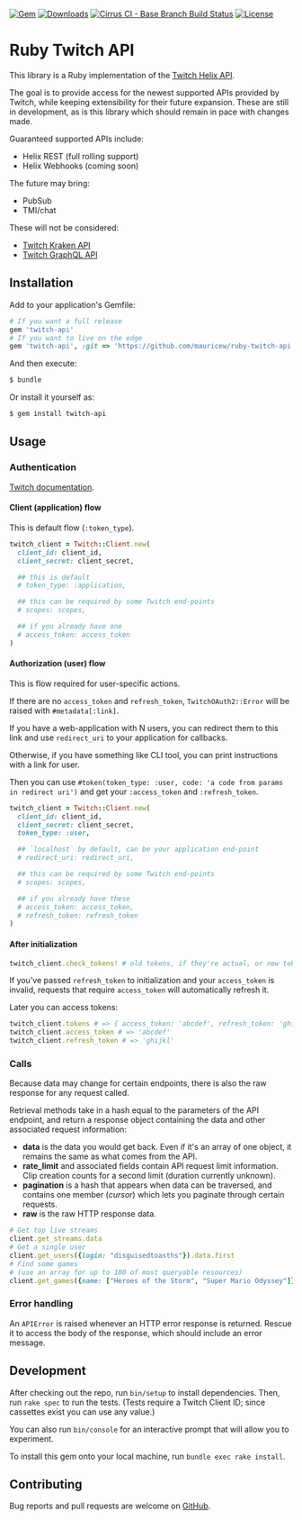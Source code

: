 [![Gem](https://img.shields.io/gem/v/twitch-api.svg)](https://rubygems.org/gems/twitch-api)
[![Downloads](https://img.shields.io/gem/dt/twitch-api.svg)](https://rubygems.org/gems/twitch-api)
[![Cirrus CI - Base Branch Build Status](https://img.shields.io/cirrus/github/mauricew/ruby-twitch-api)](https://cirrus-ci.com/github/mauricew/ruby-twitch-api)
[![License](https://img.shields.io/github/license/mauricew/ruby-twitch-api.svg)](LICENSE.txt)

# Ruby Twitch API

This library is a Ruby implementation of the [Twitch Helix API](https://dev.twitch.tv/docs/api).

The goal is to provide access for the newest supported APIs provided by Twitch,
while keeping extensibility for their future expansion.
These are still in development, as is this library which should remain in pace with changes made.

Guaranteed supported APIs include:

*   Helix REST (full rolling support)
*   Helix Webhooks (coming soon)

The future may bring:

*   PubSub
*   TMI/chat

These will not be considered:

*   [Twitch Kraken API](https://github.com/dustinlakin/twitch-rb)
*   [Twitch GraphQL API](https://github.com/mauricew/twitch-graphql-api)

## Installation

Add to your application's Gemfile:

```ruby
# If you want a full release
gem 'twitch-api'
# If you want to live on the edge
gem 'twitch-api', :git => 'https://github.com/mauricew/ruby-twitch-api'
```

And then execute:

```sh
$ bundle
```

Or install it yourself as:

```sh
$ gem install twitch-api
```

## Usage

### Authentication

[Twitch documentation](https://dev.twitch.tv/docs/authentication).

#### Client (application) flow

This is default flow (`:token_type`).

```ruby
twitch_client = Twitch::Client.new(
  client_id: client_id,
  client_secret: client_secret,

  ## this is default
  # token_type: :application,

  ## this can be required by some Twitch end-points
  # scopes: scopes,

  ## if you already have one
  # access_token: access_token
)
```

#### Authorization (user) flow

This is flow required for user-specific actions.

If there are no `access_token` and `refresh_token`, `TwitchOAuth2::Error` will be raised
with `#metadata[:link]`.

If you have a web-application with N users, you can redirect them to this link
and use `redirect_uri` to your application for callbacks.

Otherwise, if you have something like CLI tool, you can print instructions with a link for user.

Then you can use `#token(token_type: :user, code: 'a code from params in redirect uri')`
and get your `:access_token` and `:refresh_token`.

```ruby
twitch_client = Twitch::Client.new(
  client_id: client_id,
  client_secret: client_secret,
  token_type: :user,

  ## `localhost` by default, can be your application end-point
  # redirect_uri: redirect_uri,

  ## this can be required by some Twitch end-points
  # scopes: scopes,

  ## if you already have these
  # access_token: access_token,
  # refresh_token: refresh_token
)
```

#### After initialization

```ruby
twitch_client.check_tokens! # old tokens, if they're actual, or new tokens
```

If you've passed `refresh_token` to initialization and your `access_token`
is invalid, requests that require `access_token` will automatically refresh it.

Later you can access tokens:

```ruby
twitch_client.tokens # => { access_token: 'abcdef', refresh_token: 'ghijkl' }
twitch_client.access_token # => 'abcdef'
twitch_client.refresh_token # => 'ghijkl'
```

### Calls

Because data may change for certain endpoints, there is also the raw response
for any request called.

Retrieval methods take in a hash equal to the parameters of the API endpoint,
and return a response object containing the data and other associated request information:

*   **data** is the data you would get back. Even if it's an array of one object,
    it remains the same as what comes from the API.
*   **rate_limit** and associated fields contain API request limit information.
    Clip creation counts for a second limit (duration currently unknown).
*   **pagination** is a hash that appears when data can be traversed,
    and contains one member (*cursor*) which lets you paginate through certain requests.
*   **raw** is the raw HTTP response data.

```ruby
# Get top live streams
client.get_streams.data
# Get a single user
client.get_users({login: "disguisedtoasths"}).data.first
# Find some games
# (use an array for up to 100 of most queryable resources)
client.get_games({name: ["Heroes of the Storm", "Super Mario Odyssey"]}).data
```

### Error handling

An `APIError` is raised whenever an HTTP error response is returned.
Rescue it to access the body of the response, which should include an error message.

## Development

After checking out the repo, run `bin/setup` to install dependencies.
Then, run `rake spec` to run the tests.
(Tests require a Twitch Client ID; since cassettes exist you can use any value.)

You can also run `bin/console` for an interactive prompt that will allow you to experiment.

To install this gem onto your local machine, run `bundle exec rake install`.

## Contributing

Bug reports and pull requests are welcome on [GitHub](https://github.com/mauricew/ruby-twitch-api).
